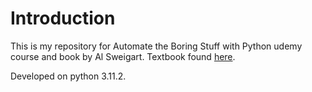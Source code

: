 # Introduction 
This is my repository for Automate the Boring Stuff with Python udemy course and book by Al Sweigart.
Textbook found [here](https://automatetheboringstuff.com).

Developed on python 3.11.2.